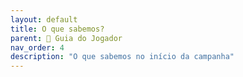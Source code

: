 ```yaml
---
layout: default
title: O que sabemos?
parent: 🧭 Guia do Jogador
nav_order: 4
description: "O que sabemos no início da campanha"
---
```

